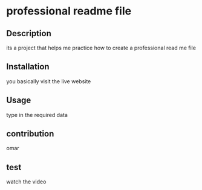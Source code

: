 # professional readme file
    
  ## Description
  its a project that helps me practice how to create a professional read me file
  
  ## Installation
  you basically visit the live website
  
  ## Usage
  type in the required data
  
  ## contribution
  omar 
  
  ## test
  watch the video
  
  
  